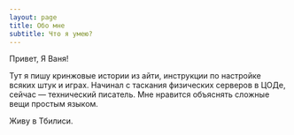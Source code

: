 ```yaml
---
layout: page
title: Обо мне
subtitle: Что я умею?
---
```


Привет, Я Ваня!

Тут я пишу кринжовые истории из айти, инструкции по настройке всяких штук и играх. 
Начинал с таскания физических серверов в ЦОДе, сейчас — технический писатель. Мне нравится объяснять сложные вещи простым языком. 

Живу в Тбилиси.